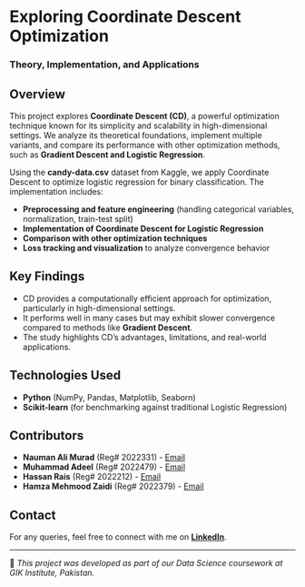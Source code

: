 # Exploring Coordinate Descent Optimization  
### Theory, Implementation, and Applications  

## Overview  
This project explores **Coordinate Descent (CD)**, a powerful optimization technique known for its simplicity and scalability in high-dimensional settings. We analyze its theoretical foundations, implement multiple variants, and compare its performance with other optimization methods, such as **Gradient Descent and Logistic Regression**.  

Using the **candy-data.csv** dataset from Kaggle, we apply Coordinate Descent to optimize logistic regression for binary classification. The implementation includes:  
- **Preprocessing and feature engineering** (handling categorical variables, normalization, train-test split)  
- **Implementation of Coordinate Descent for Logistic Regression**  
- **Comparison with other optimization techniques**  
- **Loss tracking and visualization** to analyze convergence behavior  

## Key Findings  
- CD provides a computationally efficient approach for optimization, particularly in high-dimensional settings.  
- It performs well in many cases but may exhibit slower convergence compared to methods like **Gradient Descent**.  
- The study highlights CD’s advantages, limitations, and real-world applications.  

## Technologies Used  
- **Python** (NumPy, Pandas, Matplotlib, Seaborn)  
- **Scikit-learn** (for benchmarking against traditional Logistic Regression)  

## Contributors  
- **Nauman Ali Murad** (Reg# 2022331) - [Email](mailto:u2022479@giki.edu.pk)  
- **Muhammad Adeel** (Reg# 2022479) - [Email](mailto:u2022331@giki.edu.pk)  
- **Hassan Rais** (Reg# 2022212) - [Email](mailto:u2022212@giki.edu.pk)  
- **Hamza Mehmood Zaidi** (Reg# 2022379) - [Email](mailto:u2022379@giki.edu.pk)  

## Contact  
For any queries, feel free to connect with me on **[LinkedIn](https://www.linkedin.com/in/muhammadadeel21/)**.  

---
📌 *This project was developed as part of our Data Science coursework at GIK Institute, Pakistan.*  
